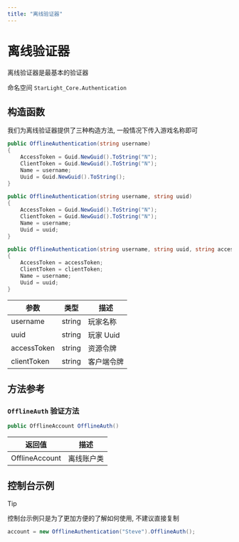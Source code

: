 ```yaml
---
title: "离线验证器"
---
```


# 离线验证器

离线验证器是最基本的验证器

命名空间 `` StarLight_Core.Authentication ``

## 构造函数

我们为离线验证器提供了三种构造方法, 一般情况下传入游戏名称即可

```csharp
public OfflineAuthentication(string username)
{
    AccessToken = Guid.NewGuid().ToString("N");
    ClientToken = Guid.NewGuid().ToString("N");
    Name = username;
    Uuid = Guid.NewGuid().ToString();
}
        
public OfflineAuthentication(string username, string uuid)
{
    AccessToken = Guid.NewGuid().ToString("N");
    ClientToken = Guid.NewGuid().ToString("N");
    Name = username;
    Uuid = uuid;
}
        
public OfflineAuthentication(string username, string uuid, string accessToken, string clientToken)
{
    AccessToken = accessToken;
    ClientToken = clientToken;
    Name = username;
    Uuid = uuid;
}
```

| 参数          | 类型     | 描述      |
|-------------|--------|---------|
| username    | string | 玩家名称    |
| uuid        | string | 玩家 Uuid |
| accessToken | string | 资源令牌    |
| clientToken | string | 客户端令牌   |

## 方法参考

### ``OfflineAuth`` 验证方法

```csharp
public OfflineAccount OfflineAuth()
```

| 返回值             | 描述    |
|-----------------|-------|
| OfflineAccount  | 离线账户类 |

## 控制台示例

>[!TIP]
> 控制台示例只是为了更加方便的了解如何使用, 不建议直接复制

```csharp
account = new OfflineAuthentication("Steve").OfflineAuth();
```